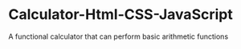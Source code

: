 # Calculator-Html-CSS-JavaScript
A functional calculator that can perform basic arithmetic functions

